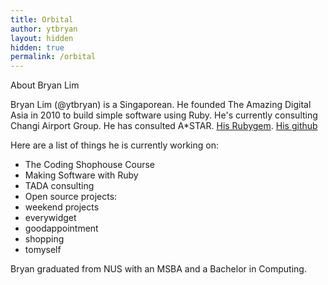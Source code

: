 ```yaml
---
title: Orbital
author: ytbryan
layout: hidden
hidden: true
permalink: /orbital
---
```


About Bryan Lim

Bryan Lim (@ytbryan) is a Singaporean. He founded The Amazing Digital Asia in 2010 to build simple software using Ruby. He's currently consulting Changi Airport Group. He has consulted A*STAR. [His Rubygem](http://www.rubygem.org/ytbryan). [His github](http://github.com/ytbryan)

Here are a list of things he is currently working on:

- The Coding Shophouse Course
- Making Software with Ruby
- TADA consulting
- Open source projects:
- weekend projects
- everywidget
- goodappointment
- shopping
- tomyself

Bryan graduated from NUS with an MSBA and a Bachelor in Computing.
